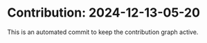 # Contribution: 2024-12-13-05-20
This is an automated commit to keep the contribution graph active.
